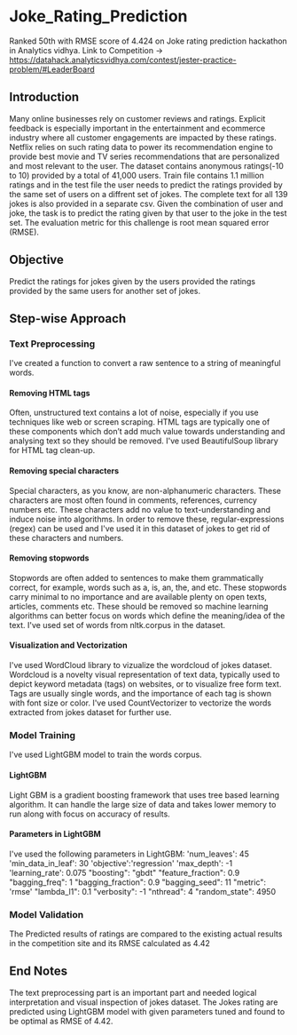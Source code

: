 # Joke_Rating_Prediction
Ranked 50th with RMSE score of 4.424 on Joke rating prediction hackathon in Analytics vidhya.
Link to Competition -> https://datahack.analyticsvidhya.com/contest/jester-practice-problem/#LeaderBoard

## Introduction
Many online businesses rely on customer reviews and ratings. Explicit feedback is especially important in the entertainment and ecommerce industry where all customer engagements are impacted by these ratings. Netflix relies on such rating data to power its recommendation engine to provide best movie and TV series recommendations that are personalized and most relevant to the user.
The dataset contains anonymous ratings(-10 to 10) provided by a total of 41,000 users. Train file contains 1.1 million ratings and in the test file the user needs to predict the ratings provided by the same set of users on a diffrent set of jokes. The complete text for all 139 jokes is also provided in a separate csv. Given the combination of user and joke, the task is to predict the rating given by that user to the joke in the test set.
The evaluation metric for this challenge is root mean squared error (RMSE).
## Objective
Predict the ratings for jokes given by the users provided the ratings provided by the same users for another set of jokes. 
## Step-wise Approach
### Text Preprocessing
I've created a function to convert a raw sentence to a string of meaningful words. 
#### Removing HTML tags
Often, unstructured text contains a lot of noise, especially if you use techniques like web or screen scraping. HTML tags are typically one of these components which don’t add much value towards understanding and analysing text so they should be removed. I've used BeautifulSoup library for HTML tag clean-up.
#### Removing special characters
Special characters, as you know, are non-alphanumeric characters. These characters are most often found in comments, references, currency numbers etc. These characters add no value to text-understanding and induce noise into algorithms. In order to remove these, regular-expressions (regex) can be used and I've used it in this dataset of jokes to get rid of these characters and numbers.
#### Removing stopwords
Stopwords are often added to sentences to make them grammatically correct, for example, words such as a, is, an, the, and etc. These stopwords carry minimal to no importance and are available plenty on open texts, articles, comments etc. These should be removed so machine learning algorithms can better focus on words which define the meaning/idea of the text. I've used set of words from nltk.corpus in the dataset.
#### Visualization and Vectorization
I've used WordCloud library to vizualize the wordcloud of jokes dataset. Wordcloud is a novelty visual representation of text data, typically used to depict keyword metadata (tags) on websites, or to visualize free form text. Tags are usually single words, and the importance of each tag is shown with font size or color. 
I've used CountVectorizer to vectorize the words extracted from jokes dataset for further use.
### Model Training
I've used LightGBM model to train the words corpus.
#### LightGBM
Light GBM is a gradient boosting framework that uses tree based learning algorithm. It can handle the large size of data and takes lower memory to run along with focus on accuracy of results.
#### Parameters in LightGBM
I've used the following parameters in LightGBM:
         'num_leaves': 45
         'min_data_in_leaf': 30
         'objective':'regression'
         'max_depth': -1
         'learning_rate': 0.075
         "boosting": "gbdt"
         "feature_fraction": 0.9
         "bagging_freq": 1
         "bagging_fraction": 0.9
         "bagging_seed": 11
         "metric": 'rmse'
         "lambda_l1": 0.1
         "verbosity": -1
         "nthread": 4
         "random_state": 4950
### Model Validation
The Predicted results of ratings are compared to the existing actual results in the competition site and its RMSE calculated as 4.42
## End Notes
The text preprocessing part is an important part and needed logical interpretation and visual inspection of jokes dataset.
The Jokes rating are predicted using LightGBM model with given parameters tuned and found to be optimal as RMSE of 4.42.


